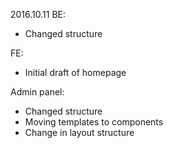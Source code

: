 2016.10.11
BE:
- Changed structure

FE:
- Initial draft of homepage

Admin panel:
- Changed structure
- Moving templates to components
- Change in layout structure